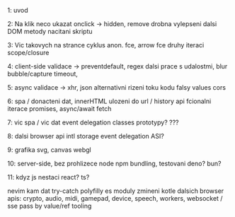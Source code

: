 1: uvod

2: Na klik neco ukazat	onclick -> hidden, remove
	drobna vylepseni
	dalsi DOM metody
	nacitani skriptu

3: Vic takovych na strance	cyklus
	anon. fce, arrow fce
	druhy iteraci
	scope/closure

4: client-side validace -> preventdefault, regex
	dalsi prace s udalostmi, blur
	bubble/capture
	timeout,

5: async validace -> xhr, json
	alternativni rizeni toku kodu
	falsy values
	cors

6: spa / donacteni dat, innerHTML
	ulozeni do url / history api
	fcionalni iterace
	promises, async/await fetch

7: vic spa / vic dat
	event delegation
	classes
	prototypy?	???

8: dalsi browser api	intl	storage 	event delegation	ASI?

9: grafika			svg, canvas	webgl

10: server-side, bez prohlizece	node	npm	bundling, testovani	deno? bun?

11: kdyz js nestaci			react?	ts?



nevim kam dat
	try-catch
	polyfilly
	es moduly
	zmineni kotle dalsich browser apis: crypto, audio, midi, gamepad, device, speech, workers, websocket / sse
	pass by value/ref
	tooling
